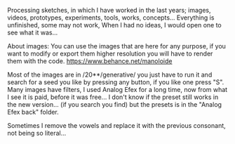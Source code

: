 Processing sketches, in which I have worked in the last years; images, videos, prototypes, experiments, tools, works, concepts... 
Everything is unfinished, some may not work, When I had no ideas, I would open one to see what it was...

About images:
You can use the images that are here for any purpose, if you want to modify or export them higher resolution you will have to render them with the code.
https://www.behance.net/manoloide

Most of the images are in /20**/generative/ you just have to run it and search for a seed you like by pressing any button, if you like one press "S". Many images have filters, I used Analog Efex for a long time, now from what I see it is paid, before it was free... I don't know if the preset still works in the new version... (if you search you find) but the presets is in the "Analog Efex back" folder. 

Sometimes I remove the vowels and replace it with the previous consonant, not being so literal...